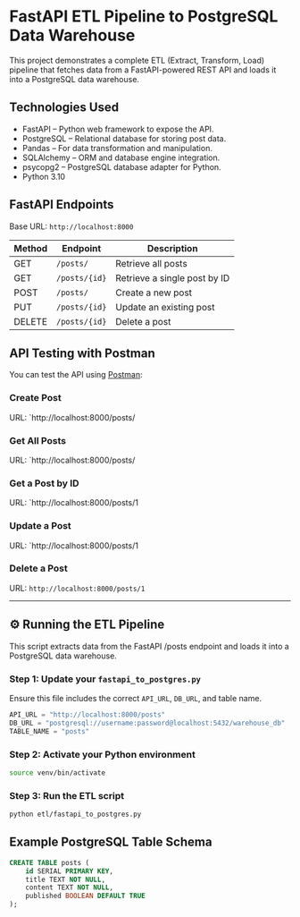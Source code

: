 
# FastAPI ETL Pipeline to PostgreSQL Data Warehouse

This project demonstrates a complete ETL (Extract, Transform, Load) pipeline that fetches data from a FastAPI-powered REST API and loads it into a PostgreSQL data warehouse.

## Technologies Used

- FastAPI – Python web framework to expose the API.
- PostgreSQL – Relational database for storing post data.
- Pandas – For data transformation and manipulation.
- SQLAlchemy – ORM and database engine integration.
- psycopg2 – PostgreSQL database adapter for Python.
- Python 3.10



## FastAPI Endpoints

Base URL: `http://localhost:8000`

| Method | Endpoint             | Description                   |
|--------|----------------------|-------------------------------|
| GET    | `/posts/`            | Retrieve all posts            |
| GET    | `/posts/{id}`        | Retrieve a single post by ID  |
| POST   | `/posts/`            | Create a new post             |
| PUT    | `/posts/{id}`        | Update an existing post       |
| DELETE | `/posts/{id}`        | Delete a post                 |


## API Testing with Postman

You can test the API using [Postman](https://www.postman.com/):

### Create Post

 URL: `http://localhost:8000/posts/


### Get All Posts

 URL: `http://localhost:8000/posts/

### Get a Post by ID

 URL: `http://localhost:8000/posts/1

### Update a Post

URL: `http://localhost:8000/posts/1

### Delete a Post

 URL: `http://localhost:8000/posts/1`

---

## ⚙️ Running the ETL Pipeline

This script extracts data from the FastAPI /posts endpoint and loads it into a PostgreSQL data warehouse.

### Step 1: Update your `fastapi_to_postgres.py`

Ensure this file includes the correct `API_URL`, `DB_URL`, and table name.

```python
API_URL = "http://localhost:8000/posts"
DB_URL = "postgresql://username:password@localhost:5432/warehouse_db"
TABLE_NAME = "posts"
```

### Step 2: Activate your Python environment

```bash
source venv/bin/activate
```

### Step 3: Run the ETL script

```bash
python etl/fastapi_to_postgres.py
```


## Example PostgreSQL Table Schema


```sql
CREATE TABLE posts (
    id SERIAL PRIMARY KEY,
    title TEXT NOT NULL,
    content TEXT NOT NULL,
    published BOOLEAN DEFAULT TRUE
);
```
